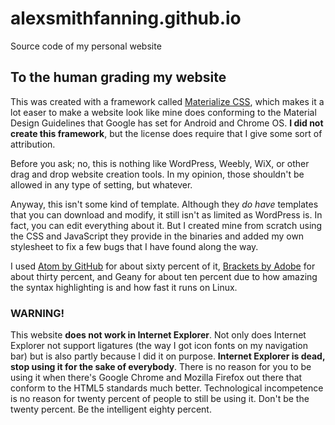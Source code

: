 # alexsmithfanning.github.io
Source code of my personal website

## To the human grading my website

This was created with a framework called [Materialize CSS](https://materializecss.com), which makes it a lot easer to make a website look like mine does conforming to the Material Design Guidelines that Google has set for Android and Chrome OS. **I did not create this framework**, but the license does require that I give some sort of attribution.

Before you ask; no, this is nothing like WordPress, Weebly, WiX, or other drag and drop website creation tools. In my opinion, those shouldn't be allowed in any type of setting, but whatever.

Anyway, this isn't some kind of template. Although they *do have* templates that you can download and modify, it still isn't as limited as WordPress is. In fact, you can edit everything about it. But I created mine from scratch using the CSS and JavaScript they provide in the binaries and added my own stylesheet to fix a few bugs that I have found along the way.

I used [Atom by GitHub](https://atom.io) for about sixty percent of it, [Brackets by Adobe](https://brackets.io) for about thirty percent, and Geany for about ten percent due to how amazing the syntax highlighting is and how fast it runs on Linux.

### **WARNING!**

This website **does not work in Internet Explorer**. Not only does Internet Explorer not support ligatures (the way I got icon fonts on my navigation bar) but is also partly because I did it on purpose. **Internet Explorer is dead, stop using it for the sake of everybody**. There is no reason for you to be using it when there's Google Chrome and Mozilla Firefox out there that conform to the HTML5 standards much better. Technological incompetence is no reason for twenty percent of people to still be using it. Don't be the twenty percent. Be the intelligent eighty percent.
